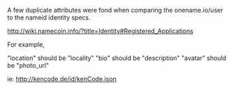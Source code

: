 A few duplicate attributes were fond when comparing the onename.io/user to the nameid identity specs. 
 
http://wiki.namecoin.info/?title=Identity#Registered_Applications
  
For example,
 
"location" should be "locality"
"bio" should be "description"
"avatar" should be "photo_url"

ie: http://kencode.de/id/kenCode.json

